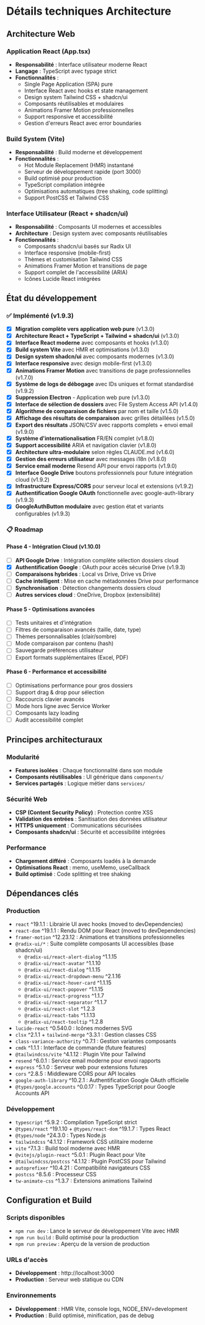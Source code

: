 # Détails techniques Architecture

## Architecture Web

### Application React (App.tsx)
- **Responsabilité** : Interface utilisateur moderne React
- **Langage** : TypeScript avec typage strict
- **Fonctionnalités** :
  - Single Page Application (SPA) pure
  - Interface React avec hooks et state management
  - Design system Tailwind CSS + shadcn/ui
  - Composants réutilisables et modulaires
  - Animations Framer Motion professionnelles
  - Support responsive et accessibilité
  - Gestion d'erreurs React avec error boundaries

### Build System (Vite)
- **Responsabilité** : Build moderne et développement
- **Fonctionnalités** :
  - Hot Module Replacement (HMR) instantané
  - Serveur de développement rapide (port 3000)
  - Build optimisé pour production
  - TypeScript compilation intégrée
  - Optimisations automatiques (tree shaking, code splitting)
  - Support PostCSS et Tailwind CSS

### Interface Utilisateur (React + shadcn/ui)
- **Responsabilité** : Composants UI modernes et accessibles
- **Architecture** : Design system avec composants réutilisables
- **Fonctionnalités** :
  - Composants shadcn/ui basés sur Radix UI
  - Interface responsive (mobile-first)
  - Thèmes et customisation Tailwind CSS
  - Animations Framer Motion et transitions de page
  - Support complet de l'accessibilité (ARIA)
  - Icônes Lucide React intégrées

## État du développement

### ✅ Implémenté (v1.9.3)
- [x] **Migration complète vers application web pure** (v1.3.0)
- [x] **Architecture React + TypeScript + Tailwind + shadcn/ui** (v1.3.0)
- [x] **Interface React moderne** avec composants et hooks (v1.3.0)
- [x] **Build system Vite** avec HMR et optimisations (v1.3.0)
- [x] **Design system shadcn/ui** avec composants modernes (v1.3.0)
- [x] **Interface responsive** avec design mobile-first (v1.3.0)
- [x] **Animations Framer Motion** avec transitions de page professionnelles (v1.7.0)
- [x] **Système de logs de débogage** avec IDs uniques et format standardisé (v1.9.2)
- [x] **Suppression Electron** - Application web pure (v1.3.0)
- [x] **Interface de sélection de dossiers** avec File System Access API (v1.4.0)
- [x] **Algorithme de comparaison de fichiers** par nom et taille (v1.5.0)
- [x] **Affichage des résultats de comparaison** avec grilles détaillées (v1.5.0)
- [x] **Export des résultats** JSON/CSV avec rapports complets + envoi email (v1.9.0)
- [x] **Système d'internationalisation** FR/EN complet (v1.8.0)
- [x] **Support accessibilité** ARIA et navigation clavier (v1.8.0)
- [x] **Architecture ultra-modulaire** selon règles CLAUDE.md (v1.6.0)
- [x] **Gestion des erreurs utilisateur** avec messages i18n (v1.8.0)
- [x] **Service email moderne** Resend API pour envoi rapports (v1.9.0)
- [x] **Interface Google Drive** boutons professionnels pour future intégration cloud (v1.9.2)
- [x] **Infrastructure Express/CORS** pour serveur local et extensions (v1.9.2)
- [x] **Authentification Google OAuth** fonctionnelle avec google-auth-library (v1.9.3)
- [x] **GoogleAuthButton modulaire** avec gestion état et variants configurables (v1.9.3)

### 📋 Roadmap

#### Phase 4 - Intégration Cloud (v1.10.0)
- [ ] **API Google Drive** : Intégration complète sélection dossiers cloud
- [x] **Authentification Google** : OAuth pour accès sécurisé Drive (v1.9.3)
- [ ] **Comparaisons hybrides** : Local vs Drive, Drive vs Drive
- [ ] **Cache intelligent** : Mise en cache métadonnées Drive pour performance
- [ ] **Synchronisation** : Détection changements dossiers cloud
- [ ] **Autres services cloud** : OneDrive, Dropbox (extensibilité)

#### Phase 5 - Optimisations avancées
- [ ] Tests unitaires et d'intégration
- [ ] Filtres de comparaison avancés (taille, date, type)
- [ ] Thèmes personnalisables (clair/sombre)
- [ ] Mode comparaison par contenu (hash)
- [ ] Sauvegarde préférences utilisateur
- [ ] Export formats supplémentaires (Excel, PDF)

#### Phase 6 - Performance et accessibilité
- [ ] Optimisations performance pour gros dossiers
- [ ] Support drag & drop pour sélection
- [ ] Raccourcis clavier avancés
- [ ] Mode hors ligne avec Service Worker
- [ ] Composants lazy loading
- [ ] Audit accessibilité complet

## Principes architecturaux

### Modularité
- **Features isolées** : Chaque fonctionnalité dans son module
- **Composants réutilisables** : UI générique dans `components/`
- **Services partagés** : Logique métier dans `services/`

### Sécurité Web
- **CSP (Content Security Policy)** : Protection contre XSS
- **Validation des entrées** : Sanitisation des données utilisateur
- **HTTPS uniquement** : Communications sécurisées
- **Composants shadcn/ui** : Sécurité et accessibilité intégrées

### Performance
- **Chargement différé** : Composants loadés à la demande
- **Optimisations React** : memo, useMemo, useCallback
- **Build optimisé** : Code splitting et tree shaking

## Dépendances clés

### Production
- `react` ^19.1.1 : Librairie UI avec hooks (moved to devDependencies)
- `react-dom` ^19.1.1 : Rendu DOM pour React (moved to devDependencies)
- `framer-motion` ^12.23.12 : Animations et transitions professionnelles
- `@radix-ui/*` : Suite complète composants UI accessibles (base shadcn/ui)
  - `@radix-ui/react-alert-dialog` ^1.1.15
  - `@radix-ui/react-avatar` ^1.1.10 
  - `@radix-ui/react-dialog` ^1.1.15
  - `@radix-ui/react-dropdown-menu` ^2.1.16
  - `@radix-ui/react-hover-card` ^1.1.15
  - `@radix-ui/react-popover` ^1.1.15
  - `@radix-ui/react-progress` ^1.1.7
  - `@radix-ui/react-separator` ^1.1.7
  - `@radix-ui/react-slot` ^1.2.3
  - `@radix-ui/react-tabs` ^1.1.13
  - `@radix-ui/react-tooltip` ^1.2.8
- `lucide-react` ^0.540.0 : Icônes modernes SVG
- `clsx` ^2.1.1 + `tailwind-merge` ^3.3.1 : Gestion classes CSS
- `class-variance-authority` ^0.7.1 : Gestion variantes composants
- `cmdk` ^1.1.1 : Interface de commande (future features)
- `@tailwindcss/vite` ^4.1.12 : Plugin Vite pour Tailwind
- `resend` ^6.0.1 : Service email moderne pour envoi rapports
- `express` ^5.1.0 : Serveur web pour extensions futures
- `cors` ^2.8.5 : Middleware CORS pour API locales
- `google-auth-library` ^10.2.1 : Authentification Google OAuth officielle
- `@types/google.accounts` ^0.0.17 : Types TypeScript pour Google Accounts API

### Développement
- `typescript` ^5.9.2 : Compilation TypeScript strict
- `@types/react` ^19.1.10 + `@types/react-dom` ^19.1.7 : Types React
- `@types/node` ^24.3.0 : Types Node.js
- `tailwindcss` ^4.1.12 : Framework CSS utilitaire moderne
- `vite` ^7.1.3 : Build tool moderne avec HMR
- `@vitejs/plugin-react` ^5.0.1 : Plugin React pour Vite
- `@tailwindcss/postcss` ^4.1.12 : Plugin PostCSS pour Tailwind
- `autoprefixer` ^10.4.21 : Compatibilité navigateurs CSS
- `postcss` ^8.5.6 : Processeur CSS
- `tw-animate-css` ^1.3.7 : Extensions animations Tailwind

## Configuration et Build

### Scripts disponibles
- `npm run dev` : Lance le serveur de développement Vite avec HMR
- `npm run build` : Build optimisé pour la production
- `npm run preview` : Aperçu de la version de production

### URLs d'accès
- **Développement** : http://localhost:3000
- **Production** : Serveur web statique ou CDN

### Environnements
- **Développement** : HMR Vite, console logs, NODE_ENV=development
- **Production** : Build optimisé, minification, pas de debug